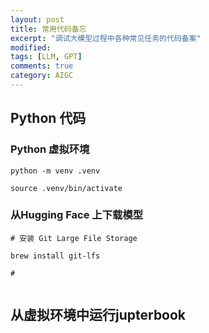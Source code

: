 ```yaml
---
layout: post
title: 常用代码备忘
excerpt: "调试大模型过程中各种常见任务的代码备案"
modified: 
tags: [LLM, GPT]
comments: true
category: AIGC
---
```




## Python 代码



### Python 虚拟环境

```terminal
python -m venv .venv

source .venv/bin/activate
```



### 从Hugging Face 上下载模型

```terminal
# 安装 Git Large File Storage

brew install git-lfs

# 


```



## 从虚拟环境中运行jupterbook

